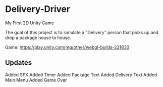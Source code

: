 # Delivery-Driver
My First 2D Unity Game

The goal of this project is to simulate a "Delivery" person that picks up and drop a package house to house.

Game: https://play.unity.com/mg/other/webgl-builds-221830

## Updates
Added SFX
Added Timer
Added Package Text
Added Delivery Text
Added Main Menu
Added Game Over
